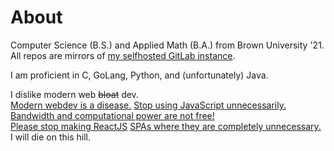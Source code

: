 # About

Computer Science (B.S.) and Applied Math (B.A.) from Brown University '21. All repos are mirrors of [my selfhosted GitLab instance](https://git.geraldwu.com/gerald).

I am proficient in C, GoLang, Python, and (unfortunately) Java.

I dislike modern web ~~bloat~~ dev.  
[Modern webdev is a disease.](https://blog.geraldwu.com/posts/a-new-website/)
[Stop using JavaScript unnecessarily.](https://idlewords.com/talks/website_obesity.htm)  
[Bandwidth and computational power are not free!](https://danluu.com/web-bloat/)  
[Please stop making ReactJS](https://dev.to/ender_minyard/why-you-should-stop-using-react-g7c) [SPAs where they are completely unnecessary.](https://macwright.com/2020/05/10/spa-fatigue.html)  
I will die on this hill.
